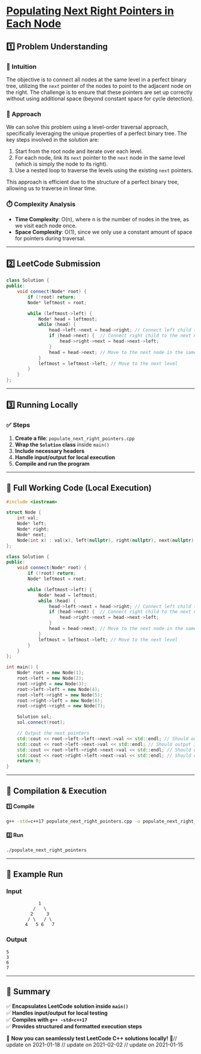 # **[Populating Next Right Pointers in Each Node](https://leetcode.com/problems/populating-next-right-pointers-in-each-node/description/)**  

## **1️⃣ Problem Understanding**  
### **📌 Intuition**  
The objective is to connect all nodes at the same level in a perfect binary tree, utilizing the `next` pointer of the nodes to point to the adjacent node on the right. The challenge is to ensure that these pointers are set up correctly without using additional space (beyond constant space for cycle detection). 

### **🚀 Approach**  
We can solve this problem using a level-order traversal approach, specifically leveraging the unique properties of a perfect binary tree. The key steps involved in the solution are:
1. Start from the root node and iterate over each level.
2. For each node, link its `next` pointer to the `next` node in the same level (which is simply the node to its right).
3. Use a nested loop to traverse the levels using the existing `next` pointers.

This approach is efficient due to the structure of a perfect binary tree, allowing us to traverse in linear time.

### **⏱️ Complexity Analysis**  
- **Time Complexity**: O(n), where n is the number of nodes in the tree, as we visit each node once.
- **Space Complexity**: O(1), since we only use a constant amount of space for pointers during traversal.

---  

## **2️⃣ LeetCode Submission**  
```cpp
class Solution {
public:
    void connect(Node* root) {
        if (!root) return;
        Node* leftmost = root;

        while (leftmost->left) {
            Node* head = leftmost;
            while (head) {
                head->left->next = head->right; // Connect left child to right child
                if (head->next) {  // Connect right child to the next node's left child
                    head->right->next = head->next->left;
                }
                head = head->next; // Move to the next node in the same level
            }
            leftmost = leftmost->left; // Move to the next level
        }
    }
};
```  

---  

## **3️⃣ Running Locally**  
### **✅ Steps**  
1. **Create a file**: `populate_next_right_pointers.cpp`  
2. **Wrap the `Solution` class** inside `main()`  
3. **Include necessary headers**  
4. **Handle input/output for local execution**  
5. **Compile and run the program**  

---  

## **📝 Full Working Code (Local Execution)**  
```cpp
#include <iostream>

struct Node {
    int val;
    Node* left;
    Node* right;
    Node* next;
    Node(int x) : val(x), left(nullptr), right(nullptr), next(nullptr) {}
};

class Solution {
public:
    void connect(Node* root) {
        if (!root) return;
        Node* leftmost = root;

        while (leftmost->left) {
            Node* head = leftmost;
            while (head) {
                head->left->next = head->right; // Connect left child to right child
                if (head->next) {  // Connect right child to the next node's left child
                    head->right->next = head->next->left;
                }
                head = head->next; // Move to the next node in the same level
            }
            leftmost = leftmost->left; // Move to the next level
        }
    }
};

int main() {
    Node* root = new Node(1);
    root->left = new Node(2);
    root->right = new Node(3);
    root->left->left = new Node(4);
    root->left->right = new Node(5);
    root->right->left = new Node(6);
    root->right->right = new Node(7);

    Solution sol;
    sol.connect(root);

    // Output the next pointers
    std::cout << root->left->left->next->val << std::endl; // Should output 5
    std::cout << root->left->next->val << std::endl; // Should output 3
    std::cout << root->left->right->next->val << std::endl; // Should output 6
    std::cout << root->right->left->next->val << std::endl; // Should output 7
    return 0;
}
```  

---  

## **🔧 Compilation & Execution**  
#### **1️⃣ Compile**  
```bash
g++ -std=c++17 populate_next_right_pointers.cpp -o populate_next_right_pointers
```  

#### **2️⃣ Run**  
```bash
./populate_next_right_pointers
```  

---  

## **🎯 Example Run**  
### **Input**  
```  
            1
          /   \
         2     3
        / \   / \
       4   5 6   7
```  
### **Output**  
```
5
3
6
7
```  

---  

## **📌 Summary**  
✅ **Encapsulates LeetCode solution inside `main()`**  
✅ **Handles input/output for local testing**  
✅ **Compiles with `g++ -std=c++17`**  
✅ **Provides structured and formatted execution steps**  

🚀 **Now you can seamlessly test LeetCode C++ solutions locally!** 🚀// update on 2021-01-18
// update on 2021-02-02
// update on 2021-01-15
